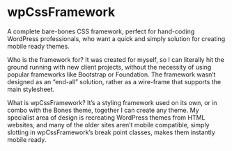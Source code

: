 # wpCssFramework
A complete bare-bones CSS framework, perfect for hand-coding WordPress professionals, who want a quick and simply solution for creating mobile ready themes.

Who is the framework for? It was created for myself, so I can literally hit the ground running with new client projects, without the necessity of using popular frameworks like Bootstrap or Foundation. The framework wasn’t designed as an “end-all” solution, rather as a wire-frame that supports the main stylesheet.

What is wpCssFramework? It’s a styling framework used on its own, or in combo with the Bones theme, together I can create any theme. My specialist area of design is recreating WordPress themes from HTML websites, and many of the older sites aren’t mobile compatible, simply slotting in wpCssFramework’s break point classes, makes them instantly mobile ready.
